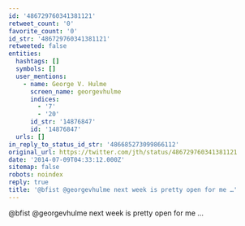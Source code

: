 ```yaml
---
id: '486729760341381121'
retweet_count: '0'
favorite_count: '0'
id_str: '486729760341381121'
retweeted: false
entities:
  hashtags: []
  symbols: []
  user_mentions:
    - name: George V. Hulme
      screen_name: georgevhulme
      indices:
        - '7'
        - '20'
      id_str: '14876847'
      id: '14876847'
  urls: []
in_reply_to_status_id_str: '486685273099866112'
original_url: https://twitter.com/jth/status/486729760341381121
date: '2014-07-09T04:33:12.000Z'
sitemap: false
robots: noindex
reply: true
title: '@bfist @georgevhulme next week is pretty open for me …'
---
```


@bfist @georgevhulme next week is pretty open for me …